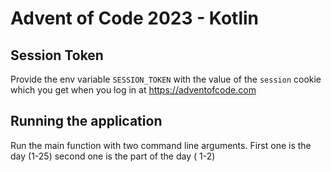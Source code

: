 # Advent of Code 2023 - Kotlin

## Session Token

Provide the env variable `SESSION_TOKEN` with the value of the `session` cookie which you get when you log in
at https://adventofcode.com

## Running the application

Run the main function with two command line arguments. First one is the day (1-25) second one is the part of the day (
1-2)